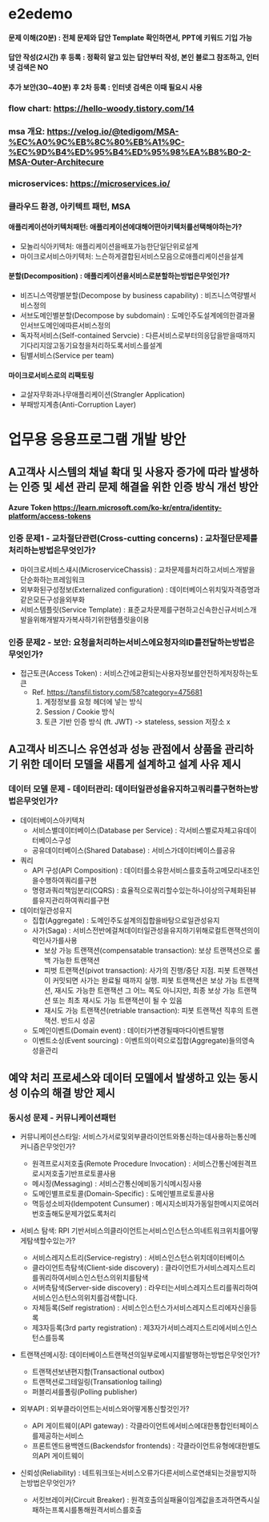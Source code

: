 # e2edemo

#### 문제 이해(20분) : 전체 문제와 답안 Template 확인하면서, PPT에 키워드 기입 가능
#### 답안 작성(2시간) 후 등록 : 정확히 알고 있는 답안부터 작성, 본인 블로그 참조하고, 인터넷 검색은 NO
#### 추가 보안(30~40분) 후 2차 등록 : 인터넷 검색은 이때 필요시 사용

### flow chart: https://hello-woody.tistory.com/14
### msa 개요: https://velog.io/@tedigom/MSA-%EC%A0%9C%EB%8C%80%EB%A1%9C-%EC%9D%B4%ED%95%B4%ED%95%98%EA%B8%B0-2-MSA-Outer-Architecure
### microservices: https://microservices.io/

### 클라우드 환경, 아키텍트 패턴, MSA 
#### 애플리케이션아키텍처패턴: 애플리케이션에대해어떤아키텍처를선택해야하는가?				
* 모놀리식아키텍처: 애플리케이션을배포가능한단일단위로설계				
* 마이크로서비스아키텍처: 느슨하게결합된서비스모음으로애플리케이션을설계				
#### 분할(Decomposition) : 애플리케이션을서비스로분할하는방법은무엇인가?				
* 비즈니스역량별분할(Decompose by business capability) : 비즈니스역량별서비스정의				
* 서브도메인별분할(Decompose by subdomain) : 도메인주도설계에의한결과물인서브도메인에따른서비스정의				
* 독자적서비스(Self-contained Servcie) : 다른서비스로부터의응답을받을때까지기다리지않고동기요청을처리하도록서비스를설계				
* 팀별서비스(Service per team)				
#### 마이크로서비스로의 리팩토링				
* 교살자무화과나무애플리케이션(Strangler Application)				
* 부패방지계층(Anti-Corruption Layer)				

# 업무용 응용프로그램 개발 방안
## A고객사 시스템의 채널 확대 및 사용자 증가에 따라 발생하는 인증 및 세션 관리 문제 해결을 위한 인증 방식 개선 방안  
#### Azure Token https://learn.microsoft.com/ko-kr/entra/identity-platform/access-tokens
### 인증 문제1 - 교차절단관련(Cross-cutting concerns) : 교차절단문제를처리하는방법은무엇인가?
* 마이크로서비스섀시(MicroserviceChassis) : 교차문제를처리하고서비스개발을단순화하는프레임워크
* 외부화된구성정보(Externalized configuration) : 데이터베이스위치및자격증명과같은모든구성을외부화
* 서비스템플릿(Service Template) : 표준교차문제를구현하고신속한신규서비스개발을위해개발자가복사하기위한템플릿을이용
### 인증 문제2 - 보안: 요청을처리하는서비스에요청자의ID를전달하는방법은무엇인가?
* 접근토큰(Access Token) : 서비스간에교환되는사용자정보를안전하게저장하는토큰
  + Ref. https://tansfil.tistory.com/58?category=475681
    1. 계정정보를 요청 헤더에 넣는 방식
    2. Session / Cookie 방식
    3. 토큰 기반 인증 방식 (ft. JWT) -> stateless, session 저장소 x

## A고객사 비즈니스 유연성과 성능 관점에서 상품을 관리하기 위한 데이터 모델을 새롭게 설계하고 설계 사유 제시  
### 데이터 모델 문제 - 데이터관리: 데이터일관성을유지하고쿼리를구현하는방법은무엇인가?
* 데이터베이스아키텍처
  + 서비스별데이터베이스(Database per Service) : 각서비스별로자체고유데이터베이스구성
  + 공유데이터베이스(Shared Database) : 서비스가데이터베이스를공유
* 쿼리
  + API 구성(API Composition) : 데이터를소유한서비스를호출하고메모리내조인을수행하여쿼리를구현
  + 명령과쿼리책임분리(CQRS) : 효율적으로쿼리할수있는하나이상의구체화된뷰를유지관리하여쿼리를구현
* 데이터일관성유지
  + 집합(Aggregate) : 도메인주도설계의집합을바탕으로일관성유지
  + 사가(Saga) : 서비스전반에걸쳐데이터일관성을유지하기위해로컬트랜잭션의이력인사가를사용
    - 보상 가능 트랜잭션(compensatable transaction): 보상 트랜잭션으로 롤백 가능한 트랜잭션
    - 피벗 트랜잭션(pivot transaction): 사가의 진행/중단 지점. 피봇 트랜잭션이 커밋되면 사가는 완료될 때까지 실행. 피봇 트랜잭션은 보상 가능 트랜잭션, 재시도 가능한 트랜잭션 그 어느 쪽도 아니지만, 최종 보상 가능 트랜잭션 또는 최초 재시도 가능 트랜잭션이 될 수 있음
    - 재시도 가능 트랜잭션(retriable transaction): 피봇 트랜잭션 직후의 트랜잭션. 반드시 성공
  + 도메인이벤트(Domain event) : 데이터가변경될때마다이벤트발행
  + 이벤트소싱(Event sourcing) : 이벤트의이력으로집합(Aggregate)들의영속성을관리

## 예약 처리 프로세스와 데이터 모델에서 발생하고 있는 동시성 이슈의 해결 방안 제시  
### 동시성 문제 - 커뮤니케이션패턴
* 커뮤니케이션스타일: 서비스가서로및외부클라이언트와통신하는데사용하는통신메커니즘은무엇인가?
  + 원격프로시저호출(Remote Procedure Invocation) : 서비스간통신에원격프로시저호출기반프로토콜사용
  + 메시징(Messaging) : 서비스간통신에비동기식메시징사용
  + 도메인별프로토콜(Domain-Specific) : 도메인별프로토콜사용
  + 멱등성소비자(Idempotent Cunsumer) : 메시지소비자가동일한메시지로여러번호출해도문제가없도록처리

* 서비스 탐색: RPI 기반서비스의클라이언트는서비스인스턴스의네트워크위치를어떻게탐색할수있는가?
  + 서비스레지스트리(Service-registry) : 서비스인스턴스위치데이터베이스
  + 클라이언트측탐색(Client-side discovery) : 클라이언트가서비스레지스트리를쿼리하여서비스인스턴스의위치를탐색
  + 서버측탐색(Server-side discovery) : 라우터는서비스레지스트리를쿼리하여서비스인스턴스의위치를검색합니다.
  + 자체등록(Self registration) : 서비스인스턴스가서비스레지스트리에자신을등록
  + 제3자등록(3rd party registration) : 제3자가서비스레지스트리에서비스인스턴스를등록

* 트랜잭션메시징: 데이터베이스트랜잭션의일부로메시지를발행하는방법은무엇인가?
  + 트랜잭션보낸편지함(Transactional outbox)
  + 트랜잭션로그테일링(Transationlog tailing)
  + 퍼블리셔를폴링(Polling publisher)

* 외부API : 외부클라이언트는서비스와어떻게통신할것인가?
  + API 게이트웨이(API gateway) : 각클라이언트에서비스에대한통합인터페이스를제공하는서비스
  + 프론트엔드용백엔드(Backendsfor frontends) : 각클라이언트유형에대한별도의API 게이트웨이
* 신뢰성(Reliability) : 네트워크또는서비스오류가다른서비스로연쇄되는것을방지하는방법은무엇인가?
  + 서킷브레이커(Circuit Breaker) : 원격호출의실패율이임계값을초과하면즉시실패하는프록시를통해원격서비스를호출

